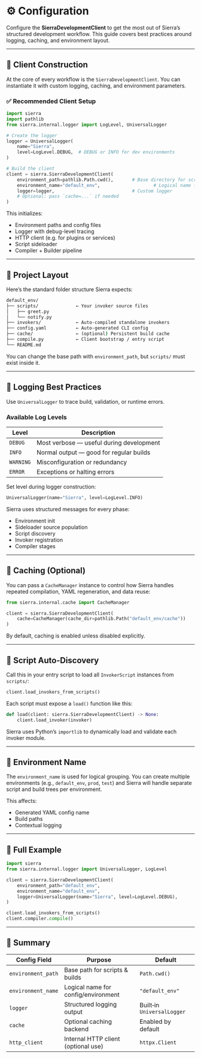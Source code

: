 # ⚙️ Configuration

Configure the **SierraDevelopmentClient** to get the most out of Sierra’s structured development workflow. This guide covers best practices around logging, caching, and environment layout.

---

## 🧱 Client Construction

At the core of every workflow is the `SierraDevelopmentClient`. You can instantiate it with custom logging, caching, and environment parameters.

### ✅ Recommended Client Setup

```python
import sierra
import pathlib
from sierra.internal.logger import LogLevel, UniversalLogger

# Create the logger
logger = UniversalLogger(
    name="Sierra",
    level=LogLevel.DEBUG,  # DEBUG or INFO for dev environments
)

# Build the client
client = sierra.SierraDevelopmentClient(
    environment_path=pathlib.Path.cwd(),       # Base directory for scripts/config
    environment_name="default_env",                    # Logical name for this dev env
    logger=logger,                             # Custom logger
    # Optional: pass `cache=...` if needed
)
```

This initializes:

* Environment paths and config files
* Logger with debug-level tracing
* HTTP client (e.g. for plugins or services)
* Script sideloader
* Compiler + Builder pipeline

---

## 📁 Project Layout

Here’s the standard folder structure Sierra expects:

```cmd
default_env/
├── scripts/              ← Your invoker source files
│   ├── greet.py
│   └── notify.py
├── invokers/             ← Auto‑compiled standalone invokers
├── config.yaml           ← Auto‑generated CLI config
├── cache/                ← (optional) Persistent build cache
├── compile.py            ← Client bootstrap / entry script
└── README.md
```

You can change the base path with `environment_path`, but `scripts/` must exist inside it.

---

## 🧠 Logging Best Practices

Use `UniversalLogger` to trace build, validation, or runtime errors.

### Available Log Levels

| Level     | Description                              |
| --------- | ---------------------------------------- |
| `DEBUG`   | Most verbose — useful during development |
| `INFO`    | Normal output — good for regular builds  |
| `WARNING` | Misconfiguration or redundancy           |
| `ERROR`   | Exceptions or halting errors             |

Set level during logger construction:

```python
UniversalLogger(name="Sierra", level=LogLevel.INFO)
```

Sierra uses structured messages for every phase:

* Environment init
* Sideloader source population
* Script discovery
* Invoker registration
* Compiler stages

---

## 💾 Caching (Optional)

You can pass a `CacheManager` instance to control how Sierra handles repeated compilation, YAML regeneration, and data reuse:

```python
from sierra.internal.cache import CacheManager

client = sierra.SierraDevelopmentClient(
    cache=CacheManager(cache_dir=pathlib.Path("default_env/cache"))
)
```

By default, caching is enabled unless disabled explicitly.

---

## 🔎 Script Auto‑Discovery

Call this in your entry script to load all `InvokerScript` instances from `scripts/`:

```python
client.load_invokers_from_scripts()
```

Each script must expose a `load()` function like this:

```python
def load(client: sierra.SierraDevelopmentClient) -> None:
    client.load_invoker(invoker)
```

Sierra uses Python’s `importlib` to dynamically load and validate each invoker module.

---

## 🧱 Environment Name

The `environment_name` is used for logical grouping. You can create multiple environments (e.g., `default_env`, `prod`, `test`) and Sierra will handle separate script and build trees per environment.

This affects:

* Generated YAML config name
* Build paths
* Contextual logging

---

## 🧪 Full Example

```python
import sierra
from sierra.internal.logger import UniversalLogger, LogLevel

client = sierra.SierraDevelopmentClient(
    environment_path="default_env",
    environment_name="default_env",
    logger=UniversalLogger(name="Sierra", level=LogLevel.DEBUG),
)

client.load_invokers_from_scripts()
client.compiler.compile()
```

---

## 🧵 Summary

| Config Field       | Purpose                             | Default                    |
| ------------------ | ----------------------------------- | -------------------------- |
| `environment_path` | Base path for scripts & builds      | `Path.cwd()`               |
| `environment_name` | Logical name for config/environment | `"default_env"`            |
| `logger`           | Structured logging output           | Built‑in `UniversalLogger` |
| `cache`            | Optional caching backend            | Enabled by default         |
| `http_client`      | Internal HTTP client (optional use) | `httpx.Client`             |
